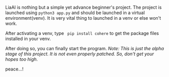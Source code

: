 LiaAI is nothing but a simple yet advance beginner's project.
The project is launched using ```python3 app.py``` and should be launched in a virtual environment(venv). It is very vital thing to launched in a venv or else won't work.

After activating a venv, type ``` pip install cohere``` to get the package files installed in your venv.

After doing so, you can finally start the program.
*Note: This is just the alpha stage of this project. It is not even properly patched. So, don't get your hopes too high.*

peace...!
